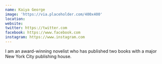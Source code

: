 ```yaml
---
name: Kaiya George
image: 'https://via.placeholder.com/400x400'
location:
website:
twitter: https://twitter.com
facebook: https://www.facebook.com
instagram: https://www.instagram.com
---
```

I am an award-winning novelist who has published two books with a major New York City publishing house.